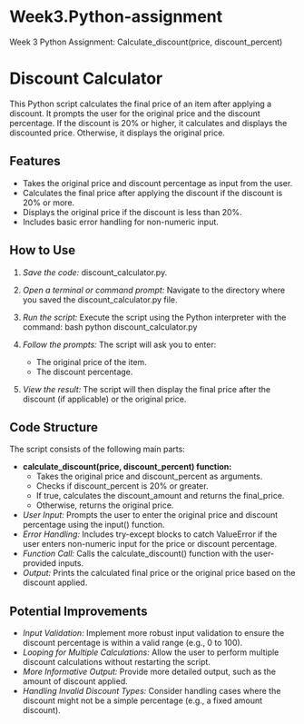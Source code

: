 # Week3.Python-assignment
Week 3 Python Assignment: Calculate_discount(price, discount_percent)

# Discount Calculator

This Python script calculates the final price of an item after applying a discount. It prompts the user for the original price and the discount percentage. If the discount is 20% or higher, it calculates and displays the discounted price. Otherwise, it displays the original price.

## Features

* Takes the original price and discount percentage as input from the user.
* Calculates the final price after applying the discount if the discount is 20% or more.
* Displays the original price if the discount is less than 20%.
* Includes basic error handling for non-numeric input.

## How to Use

1.  *Save the code:* discount_calculator.py.
2.  *Open a terminal or command prompt:* Navigate to the directory where you saved the discount_calculator.py file.
3.  *Run the script:* Execute the script using the Python interpreter with the command:
    bash
    python discount_calculator.py
    
4.  *Follow the prompts:* The script will ask you to enter:
    * The original price of the item.
    * The discount percentage.
5.  *View the result:* The script will then display the final price after the discount (if applicable) or the original price.

## Code Structure

The script consists of the following main parts:

* **calculate_discount(price, discount_percent) function:**
    * Takes the original price and discount_percent as arguments.
    * Checks if discount_percent is 20% or greater.
    * If true, calculates the discount_amount and returns the final_price.
    * Otherwise, returns the original price.
* *User Input:* Prompts the user to enter the original price and discount percentage using the input() function.
* *Error Handling:* Includes try-except blocks to catch ValueError if the user enters non-numeric input for the price or discount percentage.
* *Function Call:* Calls the calculate_discount() function with the user-provided inputs.
* *Output:* Prints the calculated final price or the original price based on the discount applied.

## Potential Improvements

* *Input Validation:* Implement more robust input validation to ensure the discount percentage is within a valid range (e.g., 0 to 100).
* *Looping for Multiple Calculations:* Allow the user to perform multiple discount calculations without restarting the script.
* *More Informative Output:* Provide more detailed output, such as the amount of discount applied.
* *Handling Invalid Discount Types:* Consider handling cases where the discount might not be a simple percentage (e.g., a fixed amount discount).
